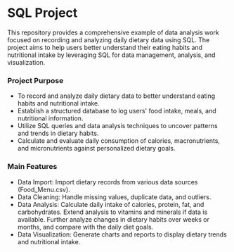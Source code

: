 # SQL Project
This repository provides a comprehensive example of data analysis work focused on recording and analyzing daily dietary data using SQL. The project aims to help users better understand their eating habits and nutritional intake by leveraging SQL for data management, analysis, and visualization.

### Project Purpose
- To record and analyze daily dietary data to better understand eating habits and nutritional intake.
- Establish a structured database to log users' food intake, meals, and nutritional information.
- Utilize SQL queries and data analysis techniques to uncover patterns and trends in dietary habits.
- Calculate and evaluate daily consumption of calories, macronutrients, and micronutrients against personalized dietary goals.

### Main Features
- Data Import: Import dietary records from various data sources (Food_Menu.csv).
- Data Cleaning: Handle missing values, duplicate data, and outliers.
- Data Analysis: Calculate daily intake of calories, protein, fat, and carbohydrates. Extend analysis to vitamins and minerals if data is available. Further analyze changes in dietary habits over weeks or months, and compare with the daily diet goals.
- Data Visualization: Generate charts and reports to display dietary trends and nutritional intake.